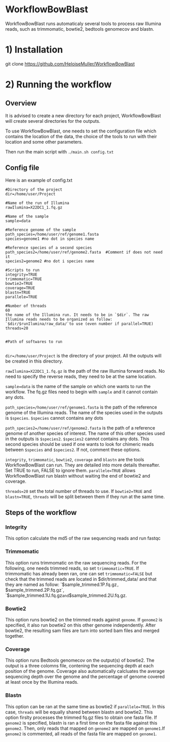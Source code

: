# WorkflowBowBlast

WorkflowBowBlast runs automaticaly several tools to process raw Illumina reads, such as trimmomatic, bowtie2, bedtools genomecov and blastn.

# 1) Installation

git clone https://github.com/HeloiseMuller/WorkflowBowBlast

# 2) Running the workflow

## Overview

It is advised to create a new directory for each project, WorkflowBowBlast will create several directories for the outputs. 

To use WorkflowBowBlast, one needs to set the configuration file which contains the location of the data, the choice of the tools to run with their location and some other parameters. 

Then run the main script with
`./main.sh config.txt`

## Config file

Here is an example of config.txt
```
#Directory of the project
dir=/home/user/Project

#Name of the run of Illumina
rawIlumina=X22DC1_1.fq.gz

#Name of the sample
sample=data

#Reference genome of the sample
path_species=/home/user/ref/genome1.fasta 
species=genome1 #no dot in species name

#Reference species of a second species
path_species2=/home/user/ref/genome2.fasta  #Comment if does not need it
species2=genome2 #no dot i species name

#Scripts to run
integrity=TRUE
trimmomatic=TRUE
bowtie2=TRUE
coverage=TRUE
blastn=TRUE
parallele=TRUE

#Number of threads ​
60
the name of the Illumina run. It needs to be in `$dir`. The raw Illumina reads needs to be organized as follow: `$dir/$runIlumina/raw_data/`to use (even number if parallel=TRUE)
threads=20


#Path of softwares to run


```

`dir=/home/user/Project` is the directory of your project. All the outputs will be created in this directory. 

`rawIlumina=X22DC1_1.fq.gz` is the path of the raw Illumina forward reads. No need to specify the reverse reads, they need to be at the same location.

`sample=data` is the name of the sample on which one wants to run the workflow. The fq.gz files need to begin with `sample` and it cannot contain any dots.

`path_species=/home/user/ref/genome1.fasta` is the path of the reference genome of the Illumina reads. The name of the species used in the outputs is `$species`. `$species` cannot contains any dots

`path_species2=/home/user/ref/genome2.fasta` is the path of a reference genome of another species of interest. The name of this other species used in the outputs is `$species2`. `$species2` cannot contains any dots. This second species should be used if one wants to look for chimeric reads between `$species` and `$species2`. If not, comment these options.

`integrity`, `trimmomatic`, `bowtie2`, `coverage` and `blastn` are the tools WorkflowBowBlast can run. They are detailed into more details thereafter. Set TRUE to run, FALSE to ignore them. `parallele=TRUE` allows WorkflowBowBlast run blastn without waiting the end of bowtie2 and coverage.

`threads=20` set the total number of threads to use. If `bowtie2=TRUE` and `blastn=TRUE`, `threads` will be split between them if they run at the same time.

## Steps of the workflow

### Integrity

This option calculate the md5 of the raw sequencing reads and run fastqc

### Trimmomatic

This option runs trimmomatic on the raw sequencing reads. For the following, one needs trimmed reads, so set `trimmomatic=TRUE`. If trimmomatic has already been ran, one can set `trimmomatic=FALSE` but check that the trimmed reads are located in $dir/trimmed_data/ and that they are named as follow: `$sample_trimmed.1P.fq.gz`, `$sample_trimmed.2P.fq.gz`, `$sample_trimmed.1U.fq.gz` and `$sample_trimmed.2U.fq.gz.

### Bowtie2

This option runs bowtie2 on the trimmed reads against `genome`. If `genome2` is specified, it also run bowtie2 on this other genome independently. After bowtie2, the resulting sam files are turn into sorted bam files and merged together.

### Coverage

This option runs Bedtools genomecov on the output(s) of bowtie2. The output is a three colomns file, contening the sequencing depth at each position of the genome. Coverage also automatically calcluates the average sequencing depth over the genome and the percentage of genome covered at least once by the Illumina reads.

### Blastn

This option can be ran at the same time as bowtie2 if `parallele=TRUE`. In this case, `threads` will be equally shared between blastn and bowtie2.
This option firslty processes the trimmed fq.gz files to obtain one fasta file. If `genome2` is specified, blastn is ran a first time on the fasta file against this `genome2`. Then, only reads that mapped on `genome2` are mapped on `genome1`.If `genome2` is commented, all reads of the fasta file are mapped on `genome1`.

